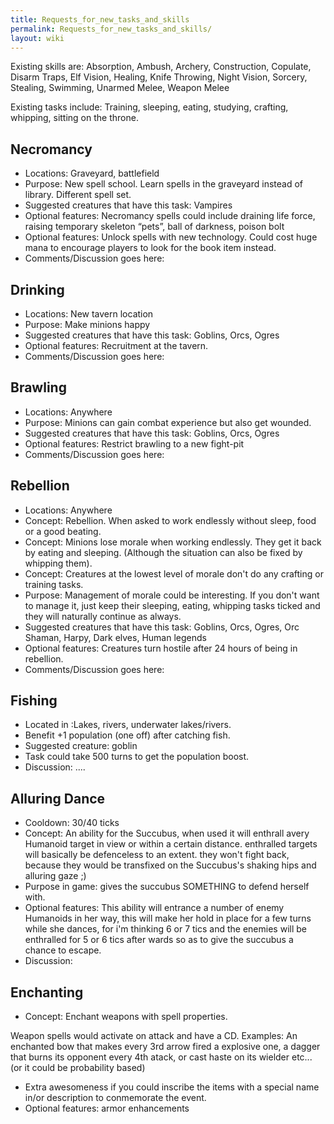 ```yaml
---
title: Requests_for_new_tasks_and_skills
permalink: Requests_for_new_tasks_and_skills/
layout: wiki
---
```


Existing skills are: Absorption, Ambush, Archery, Construction,
Copulate, Disarm Traps, Elf Vision, Healing, Knife Throwing, Night
Vision, Sorcery, Stealing, Swimming, Unarmed Melee, Weapon Melee

Existing tasks include: Training, sleeping, eating, studying, crafting,
whipping, sitting on the throne.

Necromancy
----------

-   Locations: Graveyard, battlefield
-   Purpose: New spell school. Learn spells in the graveyard instead of
    library. Different spell set.
-   Suggested creatures that have this task: Vampires
-   Optional features: Necromancy spells could include draining life
    force, raising temporary skeleton “pets”, ball of darkness, poison
    bolt
-   Optional features: Unlock spells with new technology. Could cost
    huge mana to encourage players to look for the book item instead.
-   Comments/Discussion goes here:

Drinking
--------

-   Locations: New tavern location
-   Purpose: Make minions happy
-   Suggested creatures that have this task: Goblins, Orcs, Ogres
-   Optional features: Recruitment at the tavern.
-   Comments/Discussion goes here:

Brawling
--------

-   Locations: Anywhere
-   Purpose: Minions can gain combat experience but also get wounded.
-   Suggested creatures that have this task: Goblins, Orcs, Ogres
-   Optional features: Restrict brawling to a new fight-pit
-   Comments/Discussion goes here:

Rebellion
---------

-   Locations: Anywhere
-   Concept: Rebellion. When asked to work endlessly without sleep, food
    or a good beating.
-   Concept: Minions lose morale when working endlessly. They get it
    back by eating and sleeping. (Although the situation can also be
    fixed by whipping them).
-   Concept: Creatures at the lowest level of morale don't do any
    crafting or training tasks.
-   Purpose: Management of morale could be interesting. If you don't
    want to manage it, just keep their sleeping, eating, whipping tasks
    ticked and they will naturally continue as always.
-   Suggested creatures that have this task: Goblins, Orcs, Ogres, Orc
    Shaman, Harpy, Dark elves, Human legends
-   Optional features: Creatures turn hostile after 24 hours of being in
    rebellion.
-   Comments/Discussion goes here:

Fishing
-------

-   Located in :Lakes, rivers, underwater lakes/rivers.
-   Benefit +1 population (one off) after catching fish.
-   Suggested creature: goblin
-   Task could take 500 turns to get the population boost.
-   Discussion: ....

Alluring Dance
--------------

-   Cooldown: 30/40 ticks
-   Concept: An ability for the Succubus, when used it will enthrall
    avery Humanoid target in view or within a certain distance.
    enthralled targets will basically be defenceless to an extent. they
    won't fight back, because they would be transfixed on the Succubus's
    shaking hips and alluring gaze ;)
-   Purpose in game: gives the succubus SOMETHING to defend herself
    with.
-   Optional features: This ability will entrance a number of enemy
    Humanoids in her way, this will make her hold in place for a few
    turns while she dances, for i'm thinking 6 or 7 tics and the enemies
    will be enthralled for 5 or 6 tics after wards so as to give the
    succubus a chance to escape.
-   Discussion:

Enchanting
----------

-   Concept: Enchant weapons with spell properties.

Weapon spells would activate on attack and have a CD. Examples: An
enchanted bow that makes every 3rd arrow fired a explosive one, a dagger
that burns its opponent every 4th atack, or cast haste on its wielder
etc... (or it could be probability based)

-   Extra awesomeness if you could inscribe the items with a special
    name in/or description to conmemorate the event.
-   Optional features: armor enhancements

